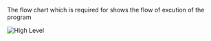 The flow chart which is required for shows the flow of excution of the program

![High Level](https://user-images.githubusercontent.com/94169511/142765562-e898fe4c-a04d-40f1-af89-2bc005d1df9a.jpg)



